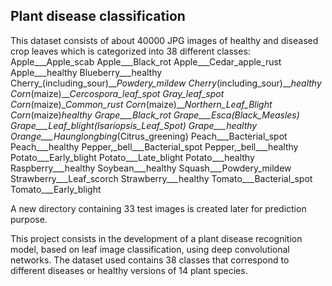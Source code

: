 ## Plant disease classification

This dataset consists of about 40000 JPG images of healthy and diseased crop leaves which is categorized into 38 different classes:
Apple___Apple_scab
Apple___Black_rot
Apple___Cedar_apple_rust
Apple___healthy
Blueberry___healthy
Cherry_(including_sour)___Powdery_mildew
Cherry_(including_sour)___healthy
Corn_(maize)___Cercospora_leaf_spot Gray_leaf_spot
Corn_(maize)___Common_rust_
Corn_(maize)___Northern_Leaf_Blight
Corn_(maize)___healthy
Grape___Black_rot
Grape___Esca_(Black_Measles)
Grape___Leaf_blight_(Isariopsis_Leaf_Spot)
Grape___healthy
Orange___Haunglongbing_(Citrus_greening)
Peach___Bacterial_spot
Peach___healthy
Pepper,_bell___Bacterial_spot
Pepper,_bell___healthy
Potato___Early_blight
Potato___Late_blight
Potato___healthy
Raspberry___healthy
Soybean___healthy
Squash___Powdery_mildew
Strawberry___Leaf_scorch
Strawberry___healthy
Tomato___Bacterial_spot
Tomato___Early_blight

A new directory containing 33 test images is created later for prediction purpose.

This project consists in the development of a plant disease recognition model, based on leaf image classification, using deep convolutional networks. 
The dataset used contains 38 classes that correspond to different diseases or healthy versions of 14 plant species.
